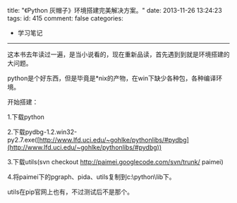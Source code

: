 title: "《Python 灰帽子》环境搭建完美解决方案。"
date: 2013-11-26 13:24:23
tags:
id: 415
comment: false
categories:
  - 学习笔记
---

这本书去年读过一遍，是当小说看的，现在重新品读，首先遇到到就是环境搭建的大问题。

python是个好东西，但是毕竟是*nix的产物，在win下缺少各种包，各种编译环境。

开始搭建：

1.下载python

2.下载pydbg-1.2.win32-py2.7.exe([http://www.lfd.uci.edu/~gohlke/pythonlibs/#pydbg](http://www.lfd.uci.edu/~gohlke/pythonlibs/#pydbg))

3.下载utils(svn checkout http://paimei.googlecode.com/svn/trunk/ paimei)

4.将paimei下的pgraph、pida、utils复制到c:\python\lib下。

utils在pip官网上也有，不过测试后不是那个。